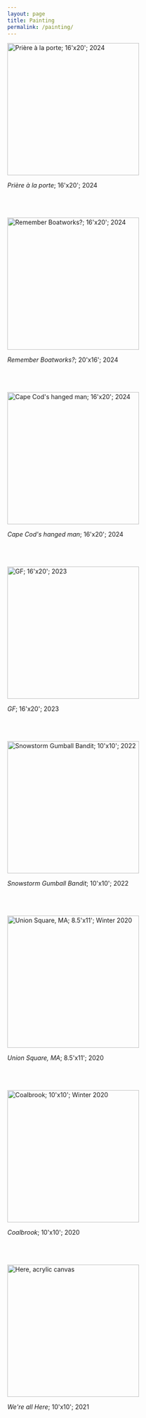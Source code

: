 ```yaml
---
layout: page
title: Painting
permalink: /painting/
---
```

<a href="/assets/image_67515137.JPG">
<img src="/assets/image_67515137.JPG" alt="Prière à la porte; 16'x20'; 2024" width="300">
</a>

*Prière à la porte*; 16'x20'; 2024
<br/><br/>
<br/><br/>

<a href="/assets/image_67154433.JPG">
<img src="/assets/image_67154433.JPG" alt="Remember Boatworks?; 16'x20'; 2024" width="300">
</a>

*Remember Boatworks?*; 20'x16'; 2024
<br/><br/>
<br/><br/>

<a href="/assets/image_67179009.JPG">
<img src="/assets/image_67179009.JPG" alt="Cape Cod's hanged man; 16'x20'; 2024" width="300">
</a>

*Cape Cod's hanged man*; 16'x20'; 2024
<br/><br/>
<br/><br/>

<a href="/assets/image_67172865.JPG">
<img src="/assets/image_67172865.JPG" alt="GF; 16'x20'; 2023" width="300">
</a>

*GF*; 16'x20'; 2023
<br/><br/>
<br/><br/>

<a href="/assets/image_67191041.JPG">
<img src="/assets/image_67191041.JPG" alt="Snowstorm Gumball Bandit; 10'x10'; 2022" width="300">
</a>

*Snowstorm Gumball Bandit*; 10'x10'; 2022
<br/><br/>
<br/><br/>

<a href="/assets/image_67221505.JPG">
<img src="/assets/image_67221505.JPG" alt="Union Square, MA; 8.5'x11'; Winter 2020" width="300">
</a>

*Union Square, MA*; 8.5'x11'; 2020
<br/><br/>
<br/><br/>



<a href="/assets/image_67149313.JPG">
<img src="/assets/image_67149313.JPG" alt="Coalbrook; 10'x10'; Winter 2020" width="300">
</a>

*Coalbrook*; 10'x10'; 2020
<br/><br/>
<br/><br/>


<a href="/assets/image_67145473.JPG">
<img src="/assets/image_67145473.JPG" alt="Here, acrylic canvas" width="300">
</a>

*We're all Here*; 10'x10'; 2021
